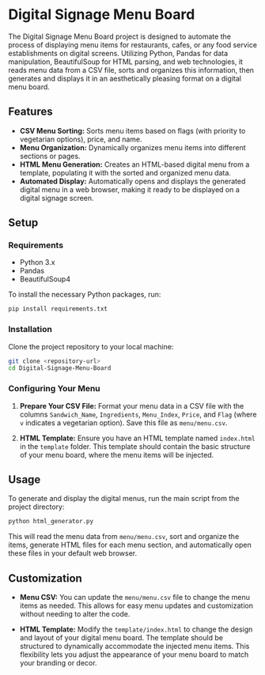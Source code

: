 # Digital Signage Menu Board

The Digital Signage Menu Board project is designed to automate the process of displaying menu items for restaurants, cafes, or any food service establishments on digital screens. Utilizing Python, Pandas for data manipulation, BeautifulSoup for HTML parsing, and web technologies, it reads menu data from a CSV file, sorts and organizes this information, then generates and displays it in an aesthetically pleasing format on a digital menu board.

## Features

- **CSV Menu Sorting:** Sorts menu items based on flags (with priority to vegetarian options), price, and name.
- **Menu Organization:** Dynamically organizes menu items into different sections or pages.
- **HTML Menu Generation:** Creates an HTML-based digital menu from a template, populating it with the sorted and organized menu data.
- **Automated Display:** Automatically opens and displays the generated digital menu in a web browser, making it ready to be displayed on a digital signage screen.

## Setup

### Requirements

- Python 3.x
- Pandas
- BeautifulSoup4

To install the necessary Python packages, run:

```bash
pip install requirements.txt
```

### Installation
Clone the project repository to your local machine:

```bash
git clone <repository-url>
cd Digital-Signage-Menu-Board
```

### Configuring Your Menu

1. **Prepare Your CSV File:** Format your menu data in a CSV file with the columns `Sandwich_Name`, `Ingredients`, `Menu_Index`, `Price`, and `Flag` (where `v` indicates a vegetarian option). Save this file as `menu/menu.csv`.

2. **HTML Template:** Ensure you have an HTML template named `index.html` in the `template` folder. This template should contain the basic structure of your menu board, where the menu items will be injected.

## Usage

To generate and display the digital menus, run the main script from the project directory:

```bash
python html_generator.py
```

This will read the menu data from `menu/menu.csv`, sort and organize the items, generate HTML files for each menu section, and automatically open these files in your default web browser.

## Customization

- **Menu CSV:** You can update the `menu/menu.csv` file to change the menu items as needed. This allows for easy menu updates and customization without needing to alter the code.

- **HTML Template:** Modify the `template/index.html` to change the design and layout of your digital menu board. The template should be structured to dynamically accommodate the injected menu items. This flexibility lets you adjust the appearance of your menu board to match your branding or decor.
